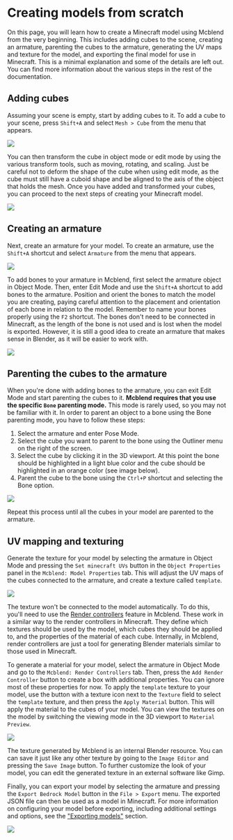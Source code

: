 # Creating models from scratch

On this page, you will learn how to create a Minecraft model using Mcblend from the very beginning. This includes adding cubes to the scene, creating an armature, parenting the cubes to the armature, generating the UV maps and texture for the model, and exporting the final model for use in Minecraft. This is a minimal explanation and some of the details are left out. You can find more information about the various steps in the rest of the documentation.

## Adding cubes

Assuming your scene is empty, start by adding cubes to it. To add a cube to your scene, press `Shift+A` and select `Mesh > Cube` from the menu that appears.

![](/img/modeling/add_cube.png)

You can then transform the cube in object mode or edit mode by using the various transform tools, such as moving, rotating, and scaling. Just be careful not to deform the shape of the cube when using edit mode, as the cube must still have a cuboid shape and be aligned to the axis of the object that holds the mesh. Once you have added and transformed your cubes, you can proceed to the next steps of creating your Minecraft model.

![](/img/modeling/model_shape.png)

## Creating an armature

Next, create an armature for your model. To create an armature, use the `Shift+A` shortcut and select `Armature` from the menu that appears.

![](/img/modeling/add_armature.png)

To add bones to your armature in Mcblend, first select the armature object in Object Mode. Then, enter Edit Mode and use the `Shift+A` shortcut to add bones to the armature. Position and orient the bones to match the model you are creating, paying careful attention to the placement and orientation of each bone in relation to the model. Remember to name your bones properly using the `F2` shortcut. The bones don't need to be connected in Minecraft, as the length of the bone is not used and is lost when the model is exported. However, it is still a good idea to create an armature that makes sense in Blender, as it will be easier to work with.

![](/img/modeling/armature.png)

## Parenting the cubes to the armature

When you're done with adding bones to the armature, you can exit Edit Mode and start parenting the cubes to it. **Mcblend requires that you use the specific `Bone` parenting mode.** This mode is rarely used, so you may not be familiar with it. In order to parent an object to a bone using the Bone parenting mode, you have to follow these steps:

1. Select the armature and enter Pose Mode.
2. Select the cube you want to parent to the bone using the Outliner menu on the right of the screen.
3. Select the cube by clicking it in the 3D viewport. At this point the bone should be highlighted in a light blue color and the cube should be highlighted in an orange color (see image below).
4. Parent the cube to the bone using the `Ctrl+P` shortcut and selecting the Bone option.

![](/img/modeling/bone_parenting.png)

Repeat this process until all the cubes in your model are parented to the armature.

## UV mapping and texturing

Generate the texture for your model by selecting the armature in Object Mode and pressing the `Set minecraft UVs` button in the `Object Properties` panel in the `Mcblend: Model Properties` tab. This will adjust the UV maps of the cubes connected to the armature, and create a texture called `template`.

![](/img/modeling/set_minecraft_uvs.png)

The texture won't be connected to the model automatically. To do this, you'll need to use the [Render controllers](/texturing_and_uv_mapping/materials_and_render_controllers) feature in Mcblend. These work in a similar way to the render controllers in Minecraft. They define which textures should be used by the model, which cubes they should be applied to, and the properties of the material of each cube. Internally, in Mcblend, render controllers are just a tool for generating Blender materials similar to those used in Minecraft.

To generate a material for your model, select the armature in Object Mode and go to the `Mcblend: Render Controllers` tab. Then, press the `Add Render Controller` button to create a box with additional properties. You can ignore most of these properties for now. To apply the `template` texture to your model, use the button with a texture icon next to the `Texture` field to select the `template` texture, and then press the `Apply Material` button. This will apply the material to the cubes of your model. You can view the textures on the model by switching the viewing mode in the 3D viewport to `Material Preview`.

![](/img/modeling/applied_texture.png)

The texture generated by Mcblend is an internal Blender resource. You can can save it just like any other texture by going to the `Image Editor` and pressing the `Save Image` button. To further customize the look of your model, you can edit the generated texture in an external software like Gimp.

Finally, you can export your model by selecting the armature and pressing the `Export Bedrock Model` button in the `File > Export` menu. The exported JSON file can then be used as a model in Minecraft. For more information on configuring your model before exporting, including additional settings and options, see the ["Exporting models"](/modeling/exporting_models) section.

![](/img/modeling/exporting_model.png)
